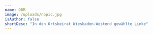 ```yaml
---
name: OBM
image: /uploads/nopic.jpg
isAuthor: false
shortDesc: "In den Ortsbeirat Wiesbaden-Westend gewählte Linke"
---
```

